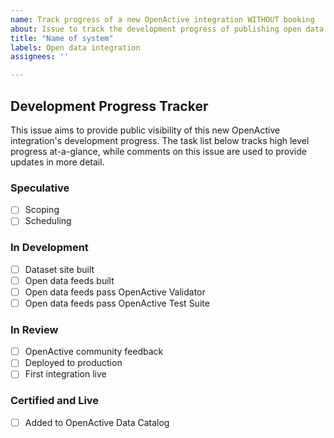 ```yaml
---
name: Track progress of a new OpenActive integration WITHOUT booking
about: Issue to track the development progress of publishing open data within a booking or listing system.
title: "Name of system"
labels: Open data integration
assignees: ''

---
```

[//]: # (Simply update the name of this issue to the name of your system, then click the green "Submit new issue" button below)

## Development Progress Tracker

This issue aims to provide public visibility of this new OpenActive integration's development progress. The task list below tracks high level progress at-a-glance, while comments on this issue are used to provide updates in more detail.

### Speculative
- [ ] Scoping
- [ ] Scheduling

### In Development
- [ ] Dataset site built
- [ ] Open data feeds built
- [ ] Open data feeds pass OpenActive Validator
- [ ] Open data feeds pass OpenActive Test Suite

### In Review
- [ ] OpenActive community feedback
- [ ] Deployed to production
- [ ] First integration live

### Certified and Live
- [ ] Added to OpenActive Data Catalog
